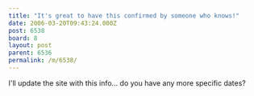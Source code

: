```yaml
---
title: "It's great to have this confirmed by someone who knows!"
date: 2006-03-20T09:43:24.000Z
post: 6538
board: 8
layout: post
parent: 6536
permalink: /m/6538/
---
```

I'll update the site with this info... do you have any more specific dates?
